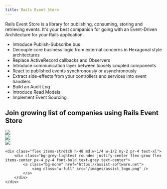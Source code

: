 ```yaml
---
title: Rails Event Store
---
```


<p class="mb-6 mt-12 text-lg sm:text-2xl leading-normal">
    Rails Event Store is a library for publishing, consuming, storing and retrieving events. It's&nbspyour best companion for going with an Event-Driven Architecture for your Rails application.
</p>

<ul class="list-reset mt-6 mb-6 flex flex-wrap -mr-4">
    <li class="flex items-stretch h-48 md:w-1/3 w-full my-2 pr-4 text-xl">
        <div class="bg-grey-lightest rounded justify-center flex-grow flex items-center px-4 py-4 font-bold text-grey text-center">
            Introduce Publish-Subscribe bus
        </div>
    </li>
    <li class="flex items-stretch h-48 md:w-1/3 w-full my-2 pr-4 text-xl">
        <div class="bg-grey-lightest rounded justify-center flex-grow flex items-center px-4 py-4 font-bold text-grey text-center">
            Decouple core business logic from external concerns in Hexagonal style architectures
        </div>
    </li>
    <li class="flex items-stretch h-48 md:w-1/3 w-full my-2 pr-4 text-xl">
        <div class="bg-grey-lightest rounded justify-center flex-grow flex items-center px-4 py-4 font-bold text-grey text-center">
            Replace ActiveRecord callbacks and Observers
        </div>
    </li>
    <li class="flex items-stretch h-48 md:w-1/3 w-full my-2 pr-4 text-xl">
        <div class="bg-grey-lightest rounded justify-center flex-grow flex items-center px-4 py-4 font-bold text-grey text-center">
            Introduce communication layer between loosely coupled components
        </div>
    </li>
    <li class="flex items-stretch h-48 md:w-1/3 w-full my-2 pr-4 text-xl">
        <div class="bg-grey-lightest rounded justify-center flex-grow flex items-center px-4 py-4 font-bold text-grey text-center">
            React to published events synchronously or asynchronously
        </div>
    </li>
    <li class="flex items-stretch h-48 md:w-1/3 w-full my-2 pr-4 text-xl">
        <div class="bg-grey-lightest rounded justify-center flex-grow flex items-center px-4 py-4 font-bold text-grey text-center">
            Extract side-effects from your controllers and services into event handlers
        </div>
    </li>
    <li class="flex items-stretch h-48 md:w-1/3 w-full my-2 pr-4 text-xl">
        <div class="bg-grey-lightest rounded justify-center flex-grow flex items-center px-4 py-4 font-bold text-grey text-center">
            Build an Audit Log
        </div>
    </li>
    <li class="flex items-stretch h-48 md:w-1/3 w-full my-2 pr-4 text-xl">
        <div class="bg-grey-lightest rounded justify-center flex-grow flex items-center px-4 py-4 font-bold text-grey text-center">
            Introduce Read Models
        </div>
    </li>
    <li class="flex items-stretch h-48 md:w-1/3 w-full my-2 pr-4 text-xl">
        <div class="bg-grey-lightest rounded justify-center flex-grow flex items-center px-4 py-4 font-bold text-grey text-center">
            Implement Event Sourcing
        </div>
    </li>
</ul>

<h2 class="mt-24 mb-12 -mr-6">Join growing list of companies using Rails Event Store</h2>
<div class="flex flex-wrap mb-32 -mr-4">
    <div class="flex items-stretch h-48 md:w-1/4 w-1/2 my-2 pr-4 text-xl">
        <div class="bg-grey-lightest rounded justify-center flex-grow flex items-center px-4 py-4 font-bold text-grey text-center">
            <a class="bg-none" href="https://billetto.co.uk">
                <img class="w-full" src="/images/billetto_logo.svg" />
            </a>
        </div>
    </div>
    <div class="flex items-stretch h-48 md:w-1/4 w-1/2 my-2 pr-4 text-xl">
        <div class="bg-grey-lightest rounded justify-center flex-grow flex items-center px-4 py-4 font-bold text-grey text-center">
            <a class="bg-none" href="https://zencargo.com">
                <img class="w-full" src="/images/zencargo_logo.png" />
            </a>
        </div>
    </div>
    <div class="flex items-stretch h-48 md:w-1/4 w-1/2 my-2 pr-4 text-xl">
        <div class="bg-grey-lightest rounded justify-center flex-grow flex items-center px-4 py-4 font-bold text-grey text-center">
            <a class="bg-none" href="https://acatus.com">
                <img class="w-full" src="/images/acatus_logo.svg" />
            </a>
        </div>
    </div>
    
    <div class="flex items-stretch h-48 md:w-1/4 w-1/2 my-2 pr-4 text-xl">
        <div class="bg-grey-lightest rounded justify-center flex-grow flex items-center px-4 py-4 font-bold text-grey text-center">
            <a class="bg-none" href="https://assist-software.net">
                <img class="w-full" src="/images/assist_logo.png" />
            </a>
        </div>
    </div>
</div>
